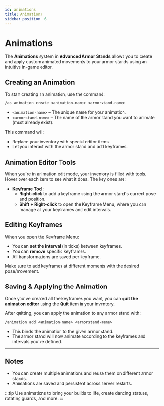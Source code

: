 ```yaml
---
id: animations
title: Animations
sidebar_position: 6
---
```


# Animations

The **Animations** system in **Advanced Armor Stands** allows you to create and apply custom animated movements to your armor stands using an intuitive in-game editor.

## Creating an Animation

To start creating an animation, use the command:

```
/as animation create <animation-name> <armorstand-name>
```

- `<animation-name>` – The unique name for your animation.
- `<armorstand-name>` – The name of the armor stand you want to animate (must already exist).

This command will:
- Replace your inventory with special editor items.
- Let you interact with the armor stand and add keyframes.

## Animation Editor Tools

When you're in animation edit mode, your inventory is filled with tools. Hover over each item to see what it does. The key ones are:

- **Keyframe Tool**:
  - **Right-click** to add a keyframe using the armor stand's current pose and position.
  - **Shift + Right-click** to open the Keyframe Menu, where you can manage all your keyframes and edit intervals.

## Editing Keyframes

When you open the Keyframe Menu:
- You can **set the interval** (in ticks) between keyframes.
- You can **remove** specific keyframes.
- All transformations are saved per keyframe.

Make sure to add keyframes at different moments with the desired pose/movement.

## Saving & Applying the Animation

Once you've created all the keyframes you want, you can **quit the animation editor** using the **Quit** item in your inventory.

After quitting, you can apply the animation to any armor stand with:

```
/animation add <animation-name> <armorstand-name>
```

- This binds the animation to the given armor stand.
- The armor stand will now animate according to the keyframes and intervals you've defined.

---

## Notes

- You can create multiple animations and reuse them on different armor stands.
- Animations are saved and persistent across server restarts.

:::tip
Use animations to bring your builds to life, create dancing statues, rotating guards, and more.
:::

